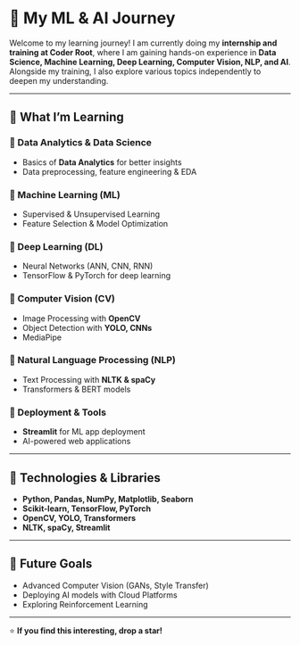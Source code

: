 # 🚀 My ML & AI Journey  

Welcome to my learning journey! I am currently doing my **internship and training at Coder Root**, where I am gaining hands-on experience in **Data Science, Machine Learning, Deep Learning, Computer Vision, NLP, and AI**. Alongside my training, I also explore various topics independently to deepen my understanding.  

---

## 📌 What I’m Learning  

### 🔹 Data Analytics & Data Science  
- Basics of **Data Analytics** for better insights  
- Data preprocessing, feature engineering & EDA  

### 🔹 Machine Learning (ML)  
- Supervised & Unsupervised Learning  
- Feature Selection & Model Optimization  

### 🔹 Deep Learning (DL)  
- Neural Networks (ANN, CNN, RNN)  
- TensorFlow & PyTorch for deep learning  

### 🔹 Computer Vision (CV)  
- Image Processing with **OpenCV**  
- Object Detection with **YOLO, CNNs**  
- MediaPipe

### 🔹 Natural Language Processing (NLP)  
- Text Processing with **NLTK & spaCy**  
- Transformers & BERT models  

### 🔹 Deployment & Tools  
- **Streamlit** for ML app deployment  
- AI-powered web applications  
<!----
---

## 🏗️ Projects & Experiments  

| Project Name | Description | Status |
|-------------|-------------|---------|
| **Data Analytics Dashboard** | Interactive analytics using Python | ✅ Completed |
| **ML Model for Classification** | Machine learning model for prediction tasks | 🔄 In Progress |
| **YOLO Object Detection** | Implementing YOLO for real-time detection | 🔜 Planned |
| **NLP Chatbot** | Building a chatbot with NLTK & spaCy | 🔄 In Progress |--->

---

## 🔧 Technologies & Libraries  
- **Python, Pandas, NumPy, Matplotlib, Seaborn**  
- **Scikit-learn, TensorFlow, PyTorch**  
- **OpenCV, YOLO, Transformers**  
- **NLTK, spaCy, Streamlit**  

---

## 🚀 Future Goals  
- Advanced Computer Vision (GANs, Style Transfer)  
- Deploying AI models with Cloud Platforms  
- Exploring Reinforcement Learning  
<!---
---

## 📢 Let's Connect!  
📩 **Email:** [your-email@example.com]  
💼 **LinkedIn:** [Your LinkedIn Profile]  
🐦 **Twitter:** [Your Twitter Handle]  
--->
--- 

⭐ **If you find this interesting, drop a star!**
